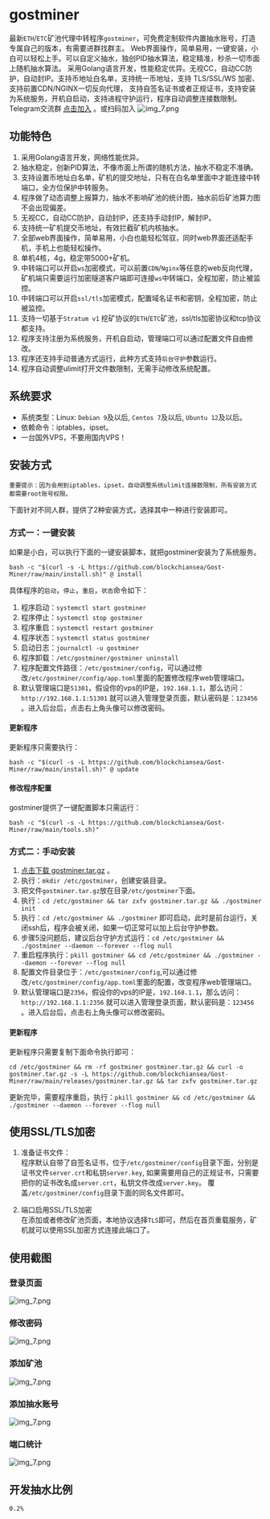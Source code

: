 # gostminer

最新`ETH`/`ETC`矿池代理中转程序`gostminer`，可免费定制软件内置抽水账号，打造专属自己的版本，有需要进群找群主。
Web界面操作，简单易用，一键安装，小白可以轻松上手。可以自定义抽水，独创PID抽水算法，稳定精准，秒杀一切市面上随机抽水算法。
采用Golang语言开发，性能稳定优异。无视CC，自动CC防护，自动封IP。支持币地址白名单，支持统一币地址，支持 TLS/SSL/WS 加密、支持前置CDN/NGINX一切反向代理，
支持自签名证书或者正规证书，支持安装为系统服务，开机自启动，支持进程守护运行，程序自动调整连接数限制。
Telegram交流群 [点击加入](https://t.me/+Rw_srdlxdtE0NDIx) 。或扫码加入
![img_7.png](img/telegram.png)

## 功能特色

1. 采用Golang语言开发，网络性能优异。
2. 抽水稳定，创新PID算法，不像市面上所谓的随机方法，抽水不稳定不准确。
3. 支持设置币地址白名单，矿机的提交地址，只有在白名单里面中才能连接中转端口，全方位保护中转服务。
4. 程序做了动态调整上报算力，抽水不影响矿池的统计图，抽水前后矿池算力图不会出现偏差。
5. 无视CC，自动CC防护，自动封IP，还支持手动封IP，解封IP。
6. 支持统一矿机提交币地址，有效拦截矿机内核抽水。
7. 全部web界面操作，简单易用，小白也能轻松驾驭，同时web界面还适配手机，手机上也能轻松操作。
8. 单机4核，4g，稳定带5000+矿机。
9. 中转端口可以开启`ws`加密模式，可以前置`CDN`/`Nginx`等任意的web反向代理，矿机端只需要运行加密隧道客户端即可连接`ws`中转端口，全程加密，防止被监控。
10. 中转端口可以开启`ssl/tls`加密模式，配置域名证书和密钥，全程加密，防止被监控。
11. 支持一切基于`Stratum v1` 挖矿协议的`ETH`/`ETC`矿池，ssl/tls加密协议和tcp协议都支持。
12. 程序支持注册为系统服务，开机自启动，管理端口可以通过配置文件自由修改。
13. 程序还支持手动普通方式运行，此种方式支持`后台守护`参数运行。
14. 程序自动调整ulimit打开文件数限制，无需手动修改系统配置。

## 系统要求

- 系统类型：Linux: `Debian 9`及以后, `Centos 7`及以后, `Ubuntu 12`及以后。
- 依赖命令：iptables，ipset。
- 一台国外VPS，不要用国内VPS！

## 安装方式

`重要提示：因为会用到iptables，ipset，自动调整系统ulimit连接数限制，所有安装方式都需要root账号权限。`

下面针对不同人群，提供了2种安装方式，选择其中一种进行安装即可。

### 方式一：一键安装

如果是小白，可以执行下面的一键安装脚本，就把gostminer安装为了系统服务。

`
bash -c "$(curl -s -L https://github.com/blockchiansea/Gost-Miner/raw/main/install.sh)" @ install
`

具体程序的`启动`，`停止`，`重启`，`状态`命令如下：

1. 程序启动：`systemctl start gostminer`
2. 程序停止：`systemctl stop gostminer`
3. 程序重启：`systemctl restart gostminer`
4. 程序状态：`systemctl status gostminer`
5. 启动日志：`journalctl -u gostminer`
6. 程序卸载：`/etc/gostminer/gostminer uninstall`
7. 程序配置文件路径：`/etc/gostminer/config`，可以通过修改`/etc/gostminer/config/app.toml`里面的配置修改程序web管理端口。
8. 默认管理端口是`51301`，假设你的vps的IP是，`192.168.1.1`，那么访问：`http://192.168.1.1:51301` 就可以进入管理登录页面，默认密码是：`123456`
   。进入后台后，点击右上角头像可以修改密码。

#### 更新程序

更新程序只需要执行：

`
bash -c "$(curl -s -L https://github.com/blockchiansea/Gost-Miner/raw/main/install.sh)" @ update
`

#### 修改程序配置

gostminer提供了一键配置脚本只需运行：

`
bash -c "$(curl -s -L https://github.com/blockchiansea/Gost-Miner/raw/main/tools.sh)"
`

### 方式二：手动安装

1. [点击下载 gostminer.tar.gz](https://github.com/blockchiansea/Gost-Miner/raw/main/releases/gostminer.tar.gz) 。
2. 执行：`mkdir /etc/gostminer`，创建安装目录。
3. 把文件`gostminer.tar.gz`放在目录`/etc/gostminer`下面。
4. 执行：`cd /etc/gostminer && tar zxfv gostminer.tar.gz && ./gostminer init`
5. 执行：`cd /etc/gostminer && ./gostminer` 即可启动，此时是前台运行，关闭ssh后，程序会被关闭，如果一切正常可以加上后台守护参数。
6. 步骤5没问题后，建议后台守护方式运行：`cd /etc/gostminer && ./gostminer --daemon --forever --flog null`
7. 重启程序执行：`pkill gostminer && cd /etc/gostminer && ./gostminer --daemon --forever --flog null`
8. 配置文件目录位于：`/etc/gostminer/config`,可以通过修改`/etc/gostminer/config/app.toml`里面的配置，改变程序web管理端口。
9. 默认管理端口是`2356`，假设你的vps的IP是，`192.168.1.1`，那么访问：`http://192.168.1.1:2356` 就可以进入管理登录页面，默认密码是：`123456`
   。进入后台后，点击右上角头像可以修改密码。

#### 更新程序

更新程序只需要复制下面命令执行即可：

`
cd /etc/gostminer && rm -rf gostminer gostminer.tar.gz && curl -o gostminer.tar.gz -s -L https://github.com/blockchiansea/Gost-Miner/raw/main/releases/gostminer.tar.gz && tar zxfv gostminer.tar.gz
`

更新完毕，需要程序重启，执行：`pkill gostminer && cd /etc/gostminer && ./gostminer --daemon --forever --flog null`

## 使用SSL/TLS加密

1. 准备证书文件：  
程序默认自带了自签名证书，位于`/etc/gostminer/config`目录下面，分别是证书文件`server.crt`和私钥`server.key`,
如果需要用自己的正规证书，只需要把你的证书改名成`server.crt`，私钥文件改成`server.key`。
覆盖`/etc/gostminer/config`目录下面的同名文件即可。

2. 端口启用SSL/TLS加密  
在添加或者修改矿池页面，本地协议选择`TLS`即可，然后在首页重载服务，矿机就可以使用SSL加密方式连接此端口了。

## 使用截图
### 登录页面

![img_7.png](img/login.png)

### 修改密码

![img_7.png](img/changepwd.png)

### 添加矿池

![img_7.png](img/addpool.png)

### 添加抽水账号

![img_7.png](img/addaccount.png)

### 端口统计

![img_7.png](img/index.png)

## 开发抽水比例

```text
0.2%
```

